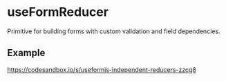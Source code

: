 # useFormReducer
Primitive for building forms with custom validation and field dependencies.

## Example
https://codesandbox.io/s/useformjs-independent-reducers-zzcg8
